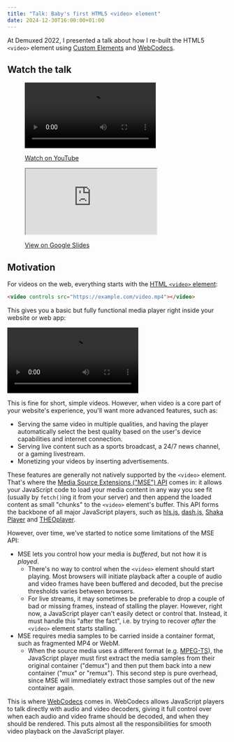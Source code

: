 ```yaml
---
title: "Talk: Baby's first HTML5 <video> element"
date: 2024-12-30T16:00:00+01:00
---
```


At Demuxed 2022, I presented a talk about how I re-built the HTML5 `<video>` element using [Custom Elements] and [WebCodecs].

<script>
import Video from "$lib/components/Video.svelte";
import Iframe from "$lib/components/Iframe.svelte";
</script>

## Watch the talk

<figure>

<Video
src="https://www.youtube.com/watch?v&equals;OBhlTcllq_E&list&equals;PLkyaYNWEKcOf98lZxnCcL6y7ZIVU3oSYO&index&equals;8"
title="Video of recording at Demuxed 2022"></Video>

<figcaption>

[Watch on YouTube](https://www.youtube.com/watch?v=OBhlTcllq_E&list=PLkyaYNWEKcOf98lZxnCcL6y7ZIVU3oSYO&index=8)

</figcaption>

</figure>

<figure>

<Iframe 
src="https://docs.google.com/presentation/d/e/2PACX-1vSypp6ODhxyzM0BqhXPNh3aGwk2nSbiasBqgHTuUC2Iy61B6qOegs0I7jKUJBPCZw/embed" 
title="Slides"></Iframe>

<figcaption>

[View on Google Slides](https://docs.google.com/presentation/d/1XK_Hwyt1fBHAqCRtlkocP5SsNjut4dKD/edit?usp=sharing&ouid=109623083800242291424&rtpof=true&sd=true)

</figcaption>

</figure>

## Motivation

For videos on the web, everything starts with the [HTML `<video>` element](https://developer.mozilla.org/en-US/docs/Web/HTML/Element/video):

```html
<video controls src="https://example.com/video.mp4"></video>
```

This gives you a basic but fully functional media player right inside your website or web app:

<video controls src="https://interactive-examples.mdn.mozilla.net/media/cc0-videos/flower.mp4"></video>

This is fine for short, simple videos. However, when video is a core part of your website's experience,
you'll want more advanced features, such as:

- Serving the same video in multiple qualities, and having the player automatically select the best quality
  based on the user's device capabilities and internet connection.
- Serving live content such as a sports broadcast, a 24/7 news channel, or a gaming livestream.
- Monetizing your videos by inserting advertisements.

These features are generally not natively supported by the `<video>` element.
That's where the [Media Source Extensions ("MSE") API][MSE] comes in: it allows your JavaScript code to
load your media content in any way you see fit (usually by `fetch()`ing it from your server)
and then append the loaded content as small "chunks" to the `<video>` element's buffer.
This API forms the backbone of all major JavaScript players, such as [hls.js], [dash.js], [Shaka Player] and [THEOplayer].

However, over time, we've started to notice some limitations of the MSE API:

- MSE lets you control how your media is _buffered_, but not how it is _played_.
  - There's no way to control when the `<video>` element should start playing.
    Most browsers will initiate playback after a couple of audio and video frames have been buffered and decoded,
    but the precise thresholds varies between browsers.
  - For live streams, it may sometimes be preferable to drop a couple of bad or missing frames, instead of stalling the player.
    However, right now, a JavaScript player can't easily detect or control that.
    Instead, it must handle this "after the fact", i.e. by trying to recover _after_ the `<video>` element starts stalling.
- MSE requires media samples to be carried inside a container format, such as fragmented MP4 or WebM.
  - When the source media uses a different format (e.g. [MPEG-TS]), the JavaScript player must first extract the media samples
    from their original container ("demux") and then put them back into a new container ("mux" or "remux").
    This second step is pure overhead, since MSE will immediately extract those samples out of the new container again.

This is where [WebCodecs] comes in. WebCodecs allows JavaScript players to talk directly with audio and video decoders,
giving it full control over when each audio and video frame should be decoded, and when they should be rendered.
This puts almost all the responsibilities for smooth video playback on the JavaScript player.

[Custom Elements]: https://developer.mozilla.org/en-US/docs/Web/API/Web_components/Using_custom_elements
[WebCodecs]: https://developer.mozilla.org/en-US/docs/Web/API/WebCodecs_API
[MSE]: https://developer.mozilla.org/en-US/docs/Web/API/Media_Source_Extensions_API
[hls.js]: https://github.com/video-dev/hls.js
[dash.js]: https://dashjs.org/
[Shaka Player]: https://github.com/shaka-project/shaka-player
[THEOplayer]: https://www.theoplayer.com/
[MPEG-TS]: https://en.wikipedia.org/wiki/MPEG_transport_stream
